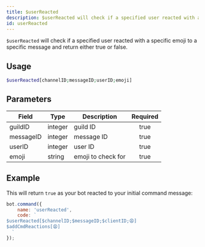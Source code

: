 ```yaml
---
title: $userReacted
description: $userReacted will check if a specified user reacted with a specific emoji to a specific message and return either true or false.
id: userReacted
---
```


`$userReacted` will check if a specified user reacted with a specific emoji to a specific message and return either true
or false.

## Usage

```php
$userReacted[channelID;messageID;userID;emoji]
```

## Parameters

| Field     | Type    | Description        | Required |
|-----------|---------|--------------------|:--------:|
| guildID   | integer | guild ID           |   true   |
| messageID | integer | message ID         |   true   |
| userID    | integer | user ID            |   true   |
| emoji     | string  | emoji to check for |   true   |

## Example

This will return `true` as your bot reacted to your initial command message:

```javascript
bot.command({
    name: 'userReacted',
    code: `
$userReacted[$channelID;$messageID;$clientID;😩]
$addCmdReactions[😩]
  `
});
```
